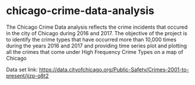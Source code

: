 # chicago-crime-data-analysis

The Chicago Crime Data analysis reflects the crime incidents that occured in the city of Chicago during 2016 and 2017. 
The objective of the project is to identify the crime types that have occurred more than 10,000 times during the years 2016 and 2017
and providing time series plot
and plotting all the crimes that come under High Frequency Crime Types on a map of Chicago

Data set link: https://data.cityofchicago.org/Public-Safety/Crimes-2001-to-present/ijzp-q8t2 
